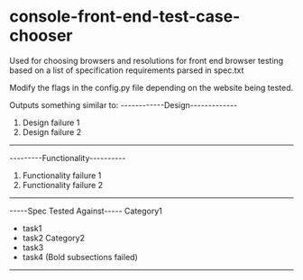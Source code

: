 # console-front-end-test-case-chooser

Used for choosing browsers and resolutions for front end browser testing based on a list of specification requirements parsed in spec.txt

Modify the flags in the config.py file depending on the website being tested.

Outputs something similar to:
------------Design-------------
1. Design failure 1
2. Design failure 2
--------------------------------

---------Functionality----------
1. Functionality failure 1
2. Functionality failure 2
--------------------------------

-----Spec Tested Against-----
Category1
- task1
- task2
Category2
- task3
- task4
(Bold subsections failed)
--------------------------------